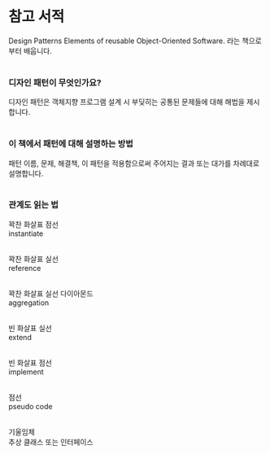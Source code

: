 # 참고 서적
Design Patterns Elements of reusable Object-Oriented Software. 라는 책으로부터 배웁니다.<br>
<br>

### 디자인 패턴이 무엇인가요?
디자인 패턴은 객체지향 프로그램 설계 시 부딪히는 공통된 문제들에 대해 해법을 제시합니다.<br>
<br>

### 이 책에서 패턴에 대해 설명하는 방법
패턴 이름, 문제, 해결책, 이 패턴을 적용함으로써 주어지는 결과 또는 대가를 차례대로 설명합니다.<br>
<br>

### 관계도 읽는 법
꽉찬 화살표 점선<br>
instantiate<br>
<br>

꽉찬 화살표 실선<br>
reference<br>
<br>

꽉찬 화살표 실선 다이아몬드<br>
aggregation<br>
<br>

빈 화살표 실선<br>
extend<br>
<br>

빈 화살표 점선<br>
implement<br>
<br>

점선<br>
pseudo code<br>
<br>

기울임체<br>
추상 클래스 또는 인터페이스
